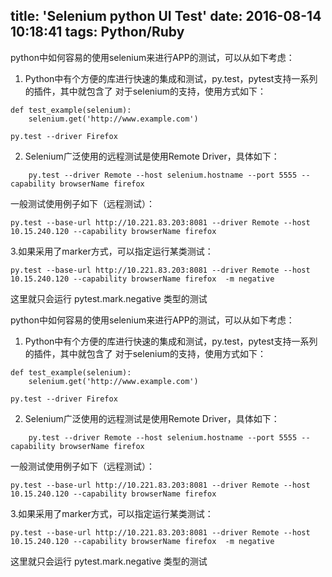 title: 'Selenium python UI Test'
date: 2016-08-14 10:18:41
tags: Python/Ruby
---

python中如何容易的使用selenium来进行APP的测试，可以从如下考虑：

1. Python中有个方便的库进行快速的集成和测试，py.test，pytest支持一系列的插件，其中就包含了 对于selenium的支持，使用方式如下：

```
def test_example(selenium):
    selenium.get('http://www.example.com')

py.test --driver Firefox
```

2. Selenium广泛使用的远程测试是使用Remote Driver，具体如下：

```
    py.test --driver Remote --host selenium.hostname --port 5555 --capability browserName firefox
```

一般测试使用例子如下（远程测试）：

```
py.test --base-url http://10.221.83.203:8081 --driver Remote --host 10.15.240.120 --capability browserName firefox
```

3.如果采用了marker方式，可以指定运行某类测试：

```
py.test --base-url http://10.221.83.203:8081 --driver Remote --host 10.15.240.120 --capability browserName firefox  -m negative
```

这里就只会运行 pytest.mark.negative 类型的测试
	
python中如何容易的使用selenium来进行APP的测试，可以从如下考虑：

1. Python中有个方便的库进行快速的集成和测试，py.test，pytest支持一系列的插件，其中就包含了 对于selenium的支持，使用方式如下：

```
def test_example(selenium):
    selenium.get('http://www.example.com')

py.test --driver Firefox
```

2. Selenium广泛使用的远程测试是使用Remote Driver，具体如下：

```
    py.test --driver Remote --host selenium.hostname --port 5555 --capability browserName firefox
```

一般测试使用例子如下（远程测试）：

```
py.test --base-url http://10.221.83.203:8081 --driver Remote --host 10.15.240.120 --capability browserName firefox
```

3.如果采用了marker方式，可以指定运行某类测试：

```
py.test --base-url http://10.221.83.203:8081 --driver Remote --host 10.15.240.120 --capability browserName firefox  -m negative
```

这里就只会运行 pytest.mark.negative 类型的测试
	